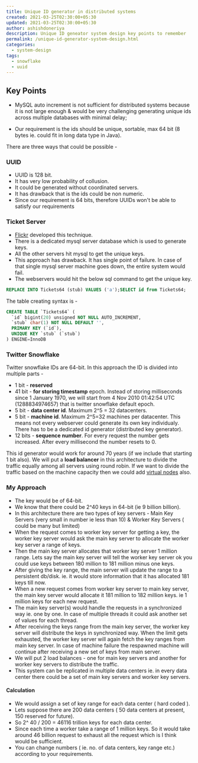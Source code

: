 ```yaml
---
title: Unique ID generator in distributed systems
created: 2021-03-25T02:30:00+05:30
updated: 2021-03-25T02:30:00+05:30
author: ashishdoneriya
description: Unique ID geneator system design key points to remember
permalink: /unique-id-generator-system-design.html
categories:
  - system-design
tags:
  - snowflake
  - uuid
---
```


## Key Points
* MySQL auto increment is not sufficient for distributed systems because it is not large enough & would be very challenging generating unique ids across multiple databases with minimal delay;

* Our requirement is the ids should be unique, sortable, max 64 bit (8 bytes ie. could fit in long data type in Java).

There are three ways that could be possible -

### UUID
* UUID is 128 bit.
* It has very low probability of collusion.
* It could be generated without coordinated servers.
* It has drawback that is the ids could be non numeric.
* Since our requirement is 64 bits, therefore UUIDs won't be able to satisfy our requirements

### Ticket Server
* [Flickr](https://code.flickr.net/2010/02/08/ticket-servers-distributed-unique-primary-keys-on-the-cheap/) developed this technique.
* There is a dedicated mysql server database which is used to generate keys.
* All the other servers hit mysql to get the unique keys.
* This approach has drawback. It has single point of failure. In case of that single mysql server machine goes down, the entire system would fail.
* The webservers would hit the below sql command to get the unique key.
```sql
REPLACE INTO Tickets64 (stub) VALUES ('a');SELECT id from Tickets64;
```
The table creating syntax is -
```sql
CREATE TABLE `Tickets64` (
  `id` bigint(20) unsigned NOT NULL AUTO_INCREMENT,
  `stub` char(1) NOT NULL DEFAULT '',
  PRIMARY KEY (`id`),
  UNIQUE KEY `stub` (`stub`)
) ENGINE=InnoDB
```

### Twitter Snowflake
Twitter snowflake IDs are 64-bit. In this approach the ID is divided into multiple parts - 
* 1 bit - **reserved**
* 41 bit - **for storing timestamp** epoch. Instead of storing milliseconds since 1 January 1970, we will start from 4 Nov 2010 01:42:54 UTC (1288834974657) that is twitter snowflake default epoch.
* 5 bit - **data center id**. Maximum 2^5 = 32 datacenters.
* 5 bit - **machine id**. Maximum 2^5=32 machines per datacenter. This means not every webserver could generate its own key individualy. There has to be a dedicated id generator (distributed key generator).
* 12 bits - **sequence number**. For every request the number gets increased. After every millisecond the number resets to 0.

This id generator would work for around 70 years (if we include that starting 1 bit also). We will put a **load balancer** in this architecture to divide the traffic equally among all servers using round robin. If we want to divide the traffic based on the machine capacity then we could add [virtual nodes](/consistent-hashing-design-techniques.html) also.

### My Approach

* The key would be of 64-bit.
* We know that there could be 2^40 keys in 64-bit (ie 9 billion billion).
* In this architecture there are two types of key servers - Main Key Servers (very small in number ie less than 10) & Worker Key Servers ( could be many but limited)
* When the request comes to worker key server for getting a key, the worker key server would ask the main key server to allocate the worker key server a range of keys.
* Then the main key server allocates that worker key server 1 million range. Lets say the main key server will tell the worker key server ok you could use keys between 180 million to 181 million minus one keys.
* After giving the key range, the main server will update the range to a persistent db/disk. ie. it would store information that it has allocated 181 keys till now.
* When a new request comes from worker key server to main key server, the main key server would allocate it 181 million to 182 million keys. ie 1 million keys for each new request.
* The main key server(s) would handle the requests in a synchronized way ie. one by one. In case of multiple threads it could ask another set of values for each thread.
* After receiving the keys range from the main key server, the worker key server will distribute the keys in synchronized way. When the limit gets exhausted, the worker key server will again fetch the key ranges from main key server. In case of machine failure the respawned machine will continue after receiving a new set of keys from main server.
* We will put 2 load balances - one for main key servers and another for worker key servers to distribute the traffic.
* This system can be replicated in multiple data centers ie. in every data center there could be a set of main key servers and worker key servers.

#### Calculation
* We would assign a set of key range for each data center ( hard coded ).
* Lets suppose there are 200 data centers ( 50 data centers at present, 150 reserved for future).
* So 2^ 40 / 200 = 46116 trillion keys for each data center.
* Since each time a worker take a range of 1 million keys. So it would take around 46 billion request to exhaust all the request which is I think would be sufficient.
* You can change numbers ( ie. no. of data centers, key range etc.) according to your requirements.
